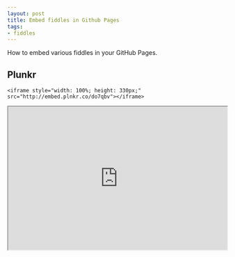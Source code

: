 ```yaml
---
layout: post
title: Embed fiddles in Github Pages
tags:
- fiddles
---
```


How to embed various fiddles in your GitHub Pages.

## Plunkr
```
<iframe style="width: 100%; height: 330px;" src="http://embed.plnkr.co/do7qbv"></iframe>
```
<iframe style="width: 100%; height: 330px;" src="http://embed.plnkr.co/do7qbv"></iframe>

